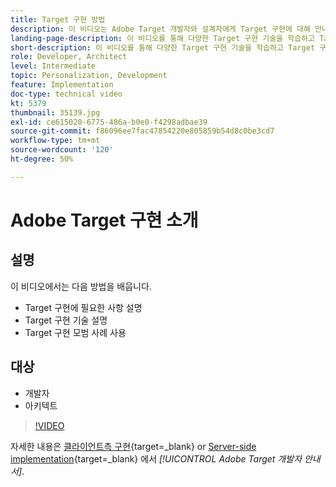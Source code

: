 ```yaml
---
title: Target 구현 방법
description: 이 비디오는 Adobe Target 개발자와 설계자에게 Target 구현에 대해 안내합니다. 이 비디오를 통해 다양한 Target 구현 기술을 학습하고 Target 구현 모범 사례를 활용하십시오.
landing-page-description: 이 비디오를 통해 다양한 Target 구현 기술을 학습하고 Target 구현 모범 사례를 활용하십시오.
short-description: 이 비디오를 통해 다양한 Target 구현 기술을 학습하고 Target 구현 모범 사례를 활용하십시오.
role: Developer, Architect
level: Intermediate
topic: Personalization, Development
feature: Implementation
doc-type: technical video
kt: 5379
thumbnail: 35139.jpg
exl-id: ce615020-6775-486a-b0e0-f4298adbae39
source-git-commit: f86096ee7fac47854220e805859b54d8c0be3cd7
workflow-type: tm+mt
source-wordcount: '120'
ht-degree: 50%

---
```


# Adobe Target 구현 소개

## 설명

이 비디오에서는 다음 방법을 배웁니다.

* Target 구현에 필요한 사항 설명
* Target 구현 기술 설명
* Target 구현 모범 사례 사용

## 대상

* 개발자
* 아키텍트

>[!VIDEO](https://video.tv.adobe.com/v/35139/?quality=12)

자세한 내용은 [클라이언트측 구현](https://experienceleague.adobe.com/docs/target-dev/developer/client-side/overview.html){target=_blank} or [Server-side implementation](https://experienceleague.adobe.com/docs/target-dev/developer/server-side/server-side-overview.html){target=_blank} 에서 *[!UICONTROL Adobe Target 개발자 안내서]*.
